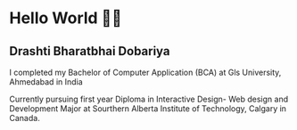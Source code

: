 # Hello World 👋🏻

## Drashti Bharatbhai Dobariya

I completed my Bachelor of Computer Application (BCA) at Gls University, Ahmedabad in India

Currently pursuing first year Diploma in Interactive Design- Web design and Development Major at Sourthern Alberta Institute of Technology, Calgary in Canada.
